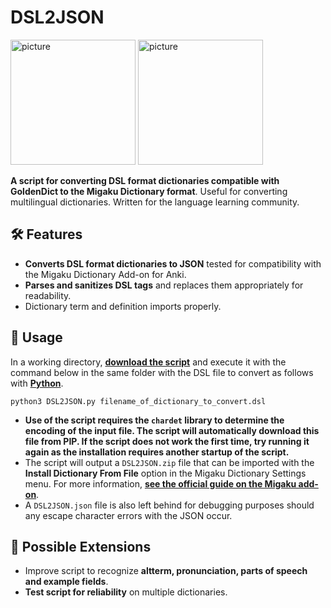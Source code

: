 # DSL2JSON

<p align="left">
  <img src="https://i.postimg.cc/YCVj78ny/image.png" alt="picture" height=200>
  <img src="https://i.postimg.cc/SNbxgJXH/image.png" alt="picture" height=200>
</p>

**A script for converting DSL format dictionaries compatible with GoldenDict to the Migaku Dictionary format**.
Useful for converting multilingual dictionaries. Written for the language learning community.

## 🛠️ Features
- **Converts DSL format dictionaries to JSON** tested for compatibility with the Migaku Dictionary Add-on for Anki.
- **Parses and sanitizes DSL tags** and replaces them appropriately for readability.
- Dictionary term and definition imports properly.

## 📖 Usage
In a working directory, <b><a href="https://github.com/lrorpilla/DSL2JSON/blob/main/DSL2JSON.py">download the script</a></b> and execute it with the command below in the same folder with the DSL file to convert as follows with <b><a href="https://www.python.org/">Python</b></a>.
```
python3 DSL2JSON.py filename_of_dictionary_to_convert.dsl
```
* **Use of the script requires the `chardet` library to determine the encoding of the input file. The script will automatically download this file from PIP. If the script does not work the first time, try running it again as the installation requires another startup of the script.**
* The script will output a `DSL2JSON.zip` file that can be imported with the **Install Dictionary From File** option in the Migaku Dictionary Settings menu. For more information, <b><a href="https://www.migaku.io/tools-guides/migaku-dictionary/manual/#installing-dictionaries">see the official guide on the Migaku add-on</a></b>.
* A `DSL2JSON.json` file is also left behind for debugging purposes should any escape character errors with the JSON occur.

## 🚀 Possible Extensions
- Improve script to recognize **altterm, pronunciation, parts of speech and example fields**.
- **Test script for reliability** on multiple dictionaries.
